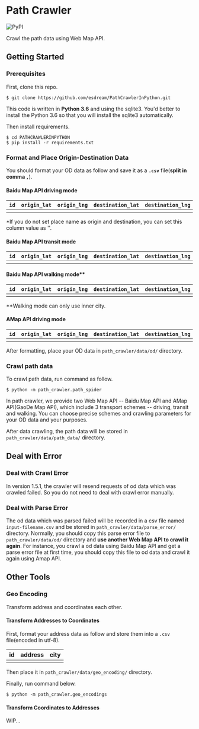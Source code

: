 # Path Crawler

![PyPI](https://img.shields.io/pypi/pyversions/Django.svg)

Crawl the path data using Web Map API.

## Getting Started

### Prerequisites

First, clone this repo.
```shell
$ git clone https://github.com/esdream/PathCrawlerInPython.git
``` 

This code is written in **Python 3.6** and using the sqlite3. You'd better to install the Python 3.6 so that you will install the sqlite3 automatically.

Then install requirements.
```shell
$ cd PATHCRAWLERINPYTHON
$ pip install -r requirements.txt
```

### Format and Place Origin-Destination Data

You should format your OD data as follow and save it as a **`.csv`** file(**split in comma `,`**).

#### Baidu Map API driving mode

|`id`|`origin_lat`|`origin_lng`|`destination_lat`|`destination_lng`|`origin*`|`destination*`|`origin_region`|`destination_region`|
|---|---|---|---|---|---|---|---|---|
||||||||||

*If you do not set place name as origin and destination, you can set this column value as ''.

#### Baidu Map API transit mode

|`id`|`origin_lat`|`origin_lng`|`destination_lat`|`destination_lng`|
|---|---|---|---|---|
|||||

#### Baidu Map API walking mode**

|`id`|`origin_lat`|`origin_lng`|`destination_lat`|`destination_lng`|`region`|
|---|---|---|---|---|---|
||||||

**Walking mode can only use inner city.

#### AMap API driving mode

|`id`|`origin_lat`|`origin_lng`|`destination_lat`|`destination_lng`|
|---|---|---|---|---|
|||||

After formatting, place your OD data in `path_crawler/data/od/` directory.

### Crawl path data

To crawl path data, run command as follow.
```shell
$ python -m path_crawler.path_spider
```

In path crawler, we provide two Web Map API -- Baidu Map API and AMap API(GaoDe Map API), which include 3 transport schemes -- driving, transit and walking. You can choose precise schemes and crawling parameters for your OD data and your purposes. 

After data crawling, the path data will be stored in `path_crawler/data/path_data/` directory.

## Deal with Error

### Deal with Crawl Error

In version 1.5.1, the crawler will resend requests of od data which was crawled failed. So you do not need to deal with crawl error manually.

### Deal with Parse Error

The od data which was parsed failed will be recorded in a csv file named `input-filename.csv` and be stored in `path_crawler/data/parse_error/` directory. Normally, you should copy this parse error file to `path_crawler/data/od/` directory and **use another Web Map API to crawl it again**. For instance, you crawl a od data using Baidu Map API and get a parse error file at first time, you should copy this file to od data and crawl it again using Amap API.

## Other Tools

### Geo Encoding

Transform address and coordinates each other.

#### Transform Addresses to Coordinates

First, format your address data as follow and store them into a `.csv` file(encoded in utf-8).

|id|address|city|
|---|---|---|
||||

Then place it in `path_crawler/data/geo_encoding/` directory.

Finally, run command below.
```shell
$ python -m path_crawler.geo_encodings
```

#### Transform Coordinates to Addresses

WIP...